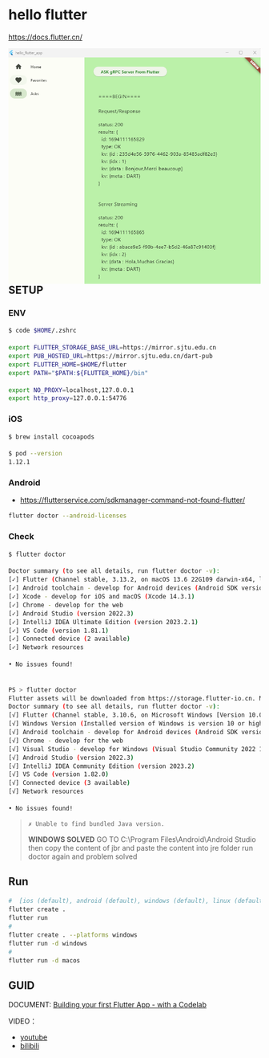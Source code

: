 # hello flutter

<https://docs.flutter.cn/>

<!-- markdownlint-disable MD033 -->
<img src="img/2023-09-08_023056.png" alt="hello_flutter_app" style="width:700px" align="left" />
<!-- markdownlint-enable MD033 -->

## SETUP

### ENV

```sh
$ code $HOME/.zshrc

export FLUTTER_STORAGE_BASE_URL=https://mirror.sjtu.edu.cn
export PUB_HOSTED_URL=https://mirror.sjtu.edu.cn/dart-pub
export FLUTTER_HOME=$HOME/flutter
export PATH="$PATH:${FLUTTER_HOME}/bin"

export NO_PROXY=localhost,127.0.0.1
export http_proxy=127.0.0.1:54776
```

### iOS

```sh
$ brew install cocoapods

$ pod --version
1.12.1
```

### Android

- <https://flutterservice.com/sdkmanager-command-not-found-flutter/>

```sh
flutter doctor --android-licenses
```

### Check

```sh
$ flutter doctor

Doctor summary (to see all details, run flutter doctor -v):
[✓] Flutter (Channel stable, 3.13.2, on macOS 13.6 22G109 darwin-x64, locale zh-Hans)
[✓] Android toolchain - develop for Android devices (Android SDK version 34.0.0)
[✓] Xcode - develop for iOS and macOS (Xcode 14.3.1)
[✓] Chrome - develop for the web
[✓] Android Studio (version 2022.3)
[✓] IntelliJ IDEA Ultimate Edition (version 2023.2.1)
[✓] VS Code (version 1.81.1)
[✓] Connected device (2 available)
[✓] Network resources

• No issues found!


PS > flutter doctor
Flutter assets will be downloaded from https://storage.flutter-io.cn. Make sure you trust this source!
Doctor summary (to see all details, run flutter doctor -v):
[√] Flutter (Channel stable, 3.10.6, on Microsoft Windows [Version 10.0.22621.2215], locale zh-CN)
[√] Windows Version (Installed version of Windows is version 10 or higher)
[√] Android toolchain - develop for Android devices (Android SDK version 34.0.0)
[√] Chrome - develop for the web
[√] Visual Studio - develop for Windows (Visual Studio Community 2022 17.7.3)
[√] Android Studio (version 2022.3)
[√] IntelliJ IDEA Community Edition (version 2023.2)
[√] VS Code (version 1.82.0)
[√] Connected device (3 available)
[√] Network resources

• No issues found!
```

>```sh
>✗ Unable to find bundled Java version.
>```
>
>**WINDOWS SOLVED**
>GO TO C:\Program Files\Android\Android Studio
>then copy the content of jbr and paste the content into jre folder
>run doctor again and problem solved

## Run

```sh
#  [ios (default), android (default), windows (default), linux (default), macos (default), web (default)]
flutter create .
flutter run
#
flutter create . --platforms windows
flutter run -d windows
#
flutter run -d macos
```

## GUID

DOCUMENT: [Building your first Flutter App - with a Codelab](https://codelabs.developers.google.com/codelabs/flutter-codelab-first)

VIDEO：

- [youtube](https://www.youtube.com/watch?v=8sAyPDLorek)
- [bilibili](https://www.bilibili.com/video/BV1Uh4y1R7RC)
